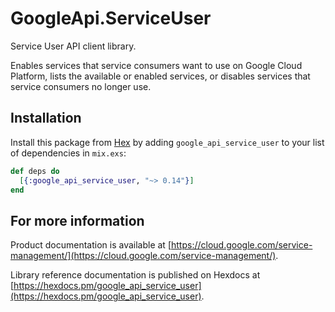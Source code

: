 # GoogleApi.ServiceUser

Service User API client library.

Enables services that service consumers want to use on Google Cloud Platform, lists the available or enabled services, or disables services that service consumers no longer use.

## Installation

Install this package from [Hex](https://hex.pm) by adding
`google_api_service_user` to your list of dependencies in `mix.exs`:

```elixir
def deps do
  [{:google_api_service_user, "~> 0.14"}]
end
```

## For more information

Product documentation is available at [https://cloud.google.com/service-management/](https://cloud.google.com/service-management/).

Library reference documentation is published on Hexdocs at
[https://hexdocs.pm/google_api_service_user](https://hexdocs.pm/google_api_service_user).
